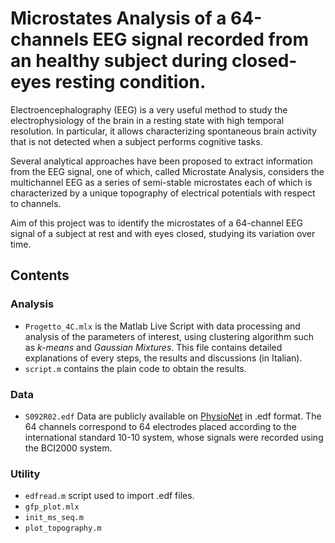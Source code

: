 # Microstates Analysis of a 64-channels EEG signal recorded from an healthy subject during closed-eyes resting condition.

Electroencephalography (EEG) is a very useful method to study the electrophysiology of the brain in a resting state with high temporal resolution. In particular, it allows characterizing spontaneous brain activity that is not detected when a subject performs cognitive tasks.

Several analytical approaches have been proposed to extract information from the EEG signal, one of which, called Microstate Analysis, considers the multichannel EEG as a series of semi-stable microstates each of which is characterized by a unique topography of electrical potentials with respect to channels. 

Aim of this project was to identify the microstates of a 64-channel EEG signal of a subject at rest and with eyes closed, studying its variation over time. 

## Contents

### Analysis
- `Progetto_4C.mlx` is the Matlab Live Script with data processing and analysis of the parameters of interest, using clustering algorithm such as *k-means* and *Gaussian Mixtures*. This file contains detailed explanations of every steps, the results and discussions (in Italian).
- `script.m` contains the plain code to obtain the results. 

### Data
- `S092R02.edf` Data are publicly available on [PhysioNet](https://physionet.org) in .edf format. The 64 channels correspond to 64 electrodes placed according to the international standard 10-10 system, whose signals were recorded using the BCI2000 system. 

### Utility 
- `edfread.m` script used to import .edf files.
- `gfp_plot.mlx`
- `init_ms_seq.m`
- `plot_topography.m`
